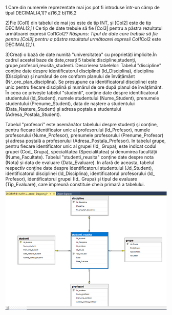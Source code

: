 1.Care din numerele reprezentate mai jos pot fi introduse într-un câmp de tipul DECIMAL(4,1)?
a)16,2
b)116,2

2)Fie [Col1] din tabelul de mai jos este de tip INT, și [Col2] este de tip DECIMAL(2,1)
Ce tip de date trebuie să fie [Col3] pentru a păstra rezultatul următoarei expresii Col1*Col2?
Răspuns:
Tipul de date care trebuie să fie pentru [Col3] pentru a păstra rezultatul următoarei expresii Col1*Col2 este DECIMAL(2,1).

3)Creați o bază de date numită "universitatea" cu proprietăți implicite.În cadrul acestei baze de date,creați 5 tabele:discipline,studenți,
grupe,profesori,reusita_studenti.
 Descrierea tabelelor:
     Tabelul "discipline" conține date despre identificatorul disciplinei (ld_Disciplina), disciplina
(Disciplina) și numărul de ore conform planului de învățământ (Nr_ore_plan_disciplina). Se presupune
ca identificatorul disciplinei este unic pentru fiecare disciplină și numărul de ore după planul de
învățământ.
     În ceea ce privește tabelul "studenti", conține date despre identificatorul studentului (ld_Student),
numele studentului (Nume_Student), prenumele studentului (Prenume_Student), data de naștere a
studentului (Data_Nastere_Student) și adresa poștala a studentului (Adresa_Postala_Student). 

   Tabelul "profesori" este asemănător tabelului despre studenți și conține, pentru fiecare identificator
unic al profesorului (ld_Profesor), numele profesorului (Nume_Profesor), prenumele profesorului
(Prenume_Profesor) și adresa poștală a profesorului (Adresa_Postala_Profesor).
    In tabelul grupe, pentru fiecare identificator unic al grupei (Id_ Grupa), este indicat codul grupei
(Cod_ Grupa), specialitatea (Specialitatea) și denumirea facultății (Nume_Facultate).
    Tabelul "studenti_reusita" conține date despre nota (Nota) și data de evaluare (Data_Evaluare). In
afară de aceasta, tabelul respectiv conține date despre identificatorul studentului (Jd_Student),
identificatorul disciplinei (ld_Disciplina), identificatorul profesorului (ld_ Profesor), identificatorul grupei
(Id_ Grupa) și tipul de evaluare (Tip_Evaluare), care împreună constituie cheia primară a tabelului.

<img src = "11.PNG"/>
